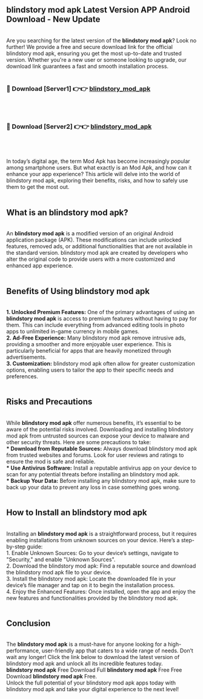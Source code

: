 ## blindstory mod apk Latest Version APP Android Download - New Update
<br>
Are you searching for the latest version of the <strong>blindstory mod apk</strong>? Look no further! We provide a free and secure download link for the official blindstory mod apk, ensuring you get the most up-to-date and trusted version. Whether you're a new user or someone looking to upgrade, our download link guarantees a fast and smooth installation process.
<br>
<br>
<h3>🔴 Download [Server1] 👉👉 <a href="https://modyolo.store/blindstory+mod+apk">blindstory_mod_apk</a></h3><br>
<br>
<h3>🔴 Download [Server2] 👉👉 <a href="https://modyolo.store/blindstory+mod+apk">blindstory_mod_apk</a></h3><br>
<br>
<br>
In today’s digital age, the term Mod Apk has become increasingly popular among smartphone users. But what exactly is an Mod Apk, and how can it enhance your app experience? This article will delve into the world of blindstory mod apk, exploring their benefits, risks, and how to safely use them to get the most out.
<br>
<br>
<h2>What is an blindstory mod apk?</h2>
<br>
An <strong>blindstory mod apk</strong> is a modified version of an original Android application package (APK). These modifications can include unlocked features, removed ads, or additional functionalities that are not available in the standard version. blindstory mod apk are created by developers who alter the original code to provide users with a more customized and enhanced app experience.
<br>
<br>
<h2>Benefits of Using blindstory mod apk</h2>
<br>
<strong> 1. Unlocked Premium Features:</strong> One of the primary advantages of using an <strong>blindstory mod apk</strong> is access to premium features without having to pay for them. This can include everything from advanced editing tools in photo apps to unlimited in-game currency in mobile games.
<br>
<strong> 2. Ad-Free Experience:</strong> Many blindstory mod apk remove intrusive ads, providing a smoother and more enjoyable user experience. This is particularly beneficial for apps that are heavily monetized through advertisements.
<br>
<strong> 3. Customization:</strong> blindstory mod apk often allow for greater customization options, enabling users to tailor the app to their specific needs and preferences.
<br>
<br>
<h2>Risks and Precautions</h2>
<br>
While <strong>blindstory mod apk</strong> offer numerous benefits, it’s essential to be aware of the potential risks involved. Downloading and installing blindstory mod apk from untrusted sources can expose your device to malware and other security threats. Here are some precautions to take:
<br>
<strong> * Download from Reputable Sources:</strong> Always download blindstory mod apk from trusted websites and forums. Look for user reviews and ratings to ensure the mod is safe and reliable.
<br>
<strong> * Use Antivirus Software:</strong> Install a reputable antivirus app on your device to scan for any potential threats before installing an blindstory mod apk.
<br>
<strong> * Backup Your Data:</strong> Before installing any blindstory mod apk, make sure to back up your data to prevent any loss in case something goes wrong.
<br>
<br>
<h2>How to Install an blindstory mod apk</h2>
<br>
Installing an <strong>blindstory mod apk</strong> is a straightforward process, but it requires enabling installations from unknown sources on your device. Here’s a step-by-step guide:
<br>
 1. Enable Unknown Sources: Go to your device’s settings, navigate to "Security," and enable "Unknown Sources".
<br>
 2. Download the blindstory mod apk: Find a reputable source and download the blindstory mod apk file to your device.
<br>
 3. Install the blindstory mod apk: Locate the downloaded file in your device’s file manager and tap on it to begin the installation process.
<br>
 4. Enjoy the Enhanced Features: Once installed, open the app and enjoy the new features and functionalities provided by the blindstory mod apk.
<br>
<br>
<h2><strong>Conclusion</strong></h2>
<br>
The <strong>blindstory mod apk</strong> is a must-have for anyone looking for a high-performance, user-friendly app that caters to a wide range of needs. Don’t wait any longer! Click the link below to download the latest version of blindstory mod apk and unlock all its incredible features today.
<br>
<strong>blindstory mod apk</strong> Free Download Full <strong>blindstory mod apk</strong> Free Free Download <strong>blindstory mod apk</strong> Free.
<br>
Unlock the full potential of your blindstory mod apk apps today with blindstory mod apk and take your digital experience to the next level!